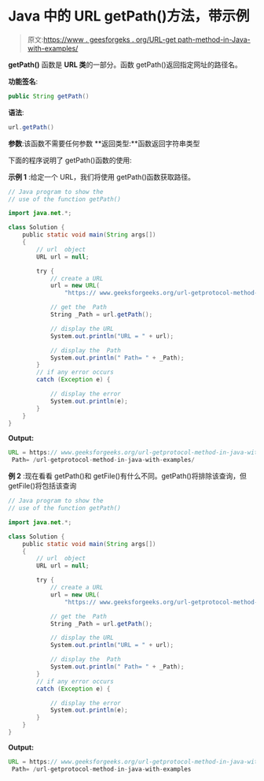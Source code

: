 # Java 中的 URL getPath()方法，带示例

> 原文:[https://www . geesforgeks . org/URL-get path-method-in-Java-with-examples/](https://www.geeksforgeeks.org/url-getpath-method-in-java-with-examples/)

**getPath()** 函数是 **URL 类**的一部分。函数 getPath()返回指定网址的路径名。

**功能签名**:

```java
public String getPath()
```

**语法**:

```java
url.getPath()
```

**参数**:该函数不需要任何参数
**返回类型:**函数返回字符串类型

下面的程序说明了 getPath()函数的使用:

**示例 1** :给定一个 URL，我们将使用 getPath()函数获取路径。

```java
// Java program to show the
// use of the function getPath()

import java.net.*;

class Solution {
    public static void main(String args[])
    {
        // url  object
        URL url = null;

        try {
            // create a URL
            url = new URL(
                "https:// www.geeksforgeeks.org/url-getprotocol-method-in-java-with-examples/");

            // get the  Path
            String _Path = url.getPath();

            // display the URL
            System.out.println("URL = " + url);

            // display the  Path
            System.out.println(" Path= " + _Path);
        }
        // if any error occurs
        catch (Exception e) {

            // display the error
            System.out.println(e);
        }
    }
}
```

**Output:**

```java
URL = https:// www.geeksforgeeks.org/url-getprotocol-method-in-java-with-examples/
 Path= /url-getprotocol-method-in-java-with-examples/

```

**例 2** :现在看看 getPath()和 getFile()有什么不同。getPath()将排除该查询，但 getFile()将包括该查询

```java
// Java program to show the
// use of the function getPath()

import java.net.*;

class Solution {
    public static void main(String args[])
    {
        // url  object
        URL url = null;

        try {
            // create a URL
            url = new URL(
                "https:// www.geeksforgeeks.org/url-getprotocol-method-in-java-with-examples?title=protocol");

            // get the  Path
            String _Path = url.getPath();

            // display the URL
            System.out.println("URL = " + url);

            // display the  Path
            System.out.println(" Path= " + _Path);
        }
        // if any error occurs
        catch (Exception e) {

            // display the error
            System.out.println(e);
        }
    }
}
```

**Output:**

```java
URL = https:// www.geeksforgeeks.org/url-getprotocol-method-in-java-with-examples?title=protocol
 Path= /url-getprotocol-method-in-java-with-examples

```